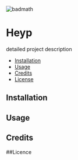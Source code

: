 ![badmath](https://img.shields.io/badge/<hello>-<world>-<ff69b4>)
# Heyp
detailed project description

* [Installation](#Installation)
* [Usage](#usage)
* [Credits](#credits)
* [License](#license)

## Installation

## Usage

## Credits

##Licence 
